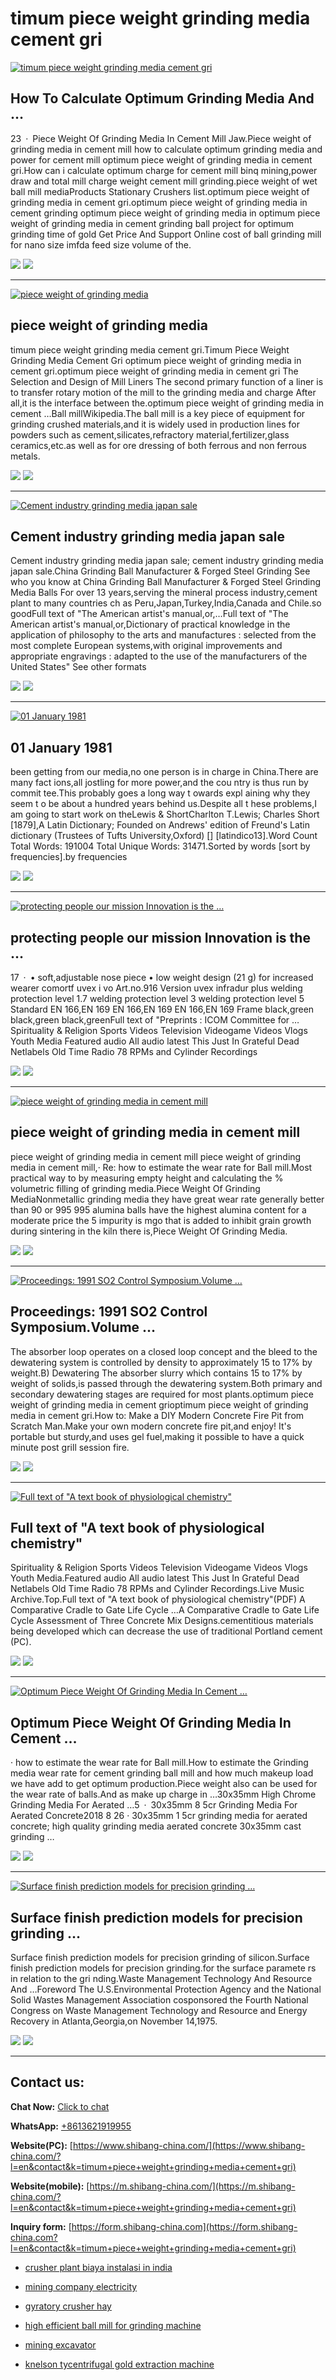 # timum piece weight grinding media cement gri

<a href="https://swt.shibang-china.com/?l=en&img&k=timum+piece+weight+grinding+media+cement+gri" target="_blank">![timum piece weight grinding media cement gri](http://static.shibang-china.com/all-800x300/916.jpg)</a>

## How To Calculate Optimum Grinding Media And …
23&ensp;&#0183;&ensp;Piece Weight Of Grinding Media In Cement Mill Jaw.Piece weight of grinding media in cement mill how to calculate optimum grinding media and power for cement mill optimum piece weight of grinding media in cement gri.How can i calculate optimum charge for cement mill binq mining,power draw and total mill charge weight cement mill grinding.piece weight of wet ball mill mediaProducts Stationary Crushers list.optimum piece weight of grinding media in cement gri.optimum piece weight of grinding media in cement grinding optimum piece weight of grinding media in optimum piece weight of grinding media in cement grinding ball project for optimum grinding time of gold Get Price And Support Online cost of ball grinding mill for nano size imfda feed size volume of the.


<a href="https://whatsapp.shibangsoft.com/WhatsApp.php" target="_blank" title="WhatsApp">![](http://static.shibang-china.com/icon/whatsapp.png)</a> <a href="https://swt.shibang-china.com/?l=en&icon&k=timum+piece+weight+grinding+media+cement+gri" target="_blank">![](http://static.shibang-china.com/icon/chat-en.png)</a>

---

<a href="https://swt.shibang-china.com/?l=en&img&k=timum+piece+weight+grinding+media+cement+gri" target="_blank">![piece weight of grinding media](http://static.shibang-china.com/all-800x300/1301.jpg)</a>

## piece weight of grinding media
timum piece weight grinding media cement gri.Timum Piece Weight Grinding Media Cement Gri optimum piece weight of grinding media in cement gri.optimum piece weight of grinding media in cement gri The Selection and Design of Mill Liners The second primary function of a liner is to transfer rotary motion of the mill to the grinding media and charge After all,it is the interface between the.optimum piece weight of grinding media in cement …Ball millWikipedia.The ball mill is a key piece of equipment for grinding crushed materials,and it is widely used in production lines for powders such as cement,silicates,refractory material,fertilizer,glass ceramics,etc.as well as for ore dressing of both ferrous and non ferrous metals.


<a href="https://whatsapp.shibangsoft.com/WhatsApp.php" target="_blank" title="WhatsApp">![](http://static.shibang-china.com/icon/whatsapp.png)</a> <a href="https://swt.shibang-china.com/?l=en&icon&k=timum+piece+weight+grinding+media+cement+gri" target="_blank">![](http://static.shibang-china.com/icon/chat-en.png)</a>

---

<a href="https://swt.shibang-china.com/?l=en&img&k=timum+piece+weight+grinding+media+cement+gri" target="_blank">![Cement industry grinding media japan sale](http://static.shibang-china.com/all-800x300/1375.jpg)</a>

## Cement industry grinding media japan sale
Cement industry grinding media japan sale; cement industry grinding media japan sale.China Grinding Ball Manufacturer &amp; Forged Steel Grinding See who you know at China Grinding Ball Manufacturer &amp; Forged Steel Grinding Media Balls For over 13 years,serving the mineral process industry,cement plant to many countries ch as Peru,Japan,Turkey,India,Canada and Chile.so goodFull text of &quot;The American artist's manual,or,…Full text of &quot;The American artist's manual,or,Dictionary of practical knowledge in the application of philosophy to the arts and manufactures : selected from the most complete European systems,with original improvements and appropriate engravings : adapted to the use of the manufacturers of the United States&quot; See other formats


<a href="https://whatsapp.shibangsoft.com/WhatsApp.php" target="_blank" title="WhatsApp">![](http://static.shibang-china.com/icon/whatsapp.png)</a> <a href="https://swt.shibang-china.com/?l=en&icon&k=timum+piece+weight+grinding+media+cement+gri" target="_blank">![](http://static.shibang-china.com/icon/chat-en.png)</a>

---

<a href="https://swt.shibang-china.com/?l=en&img&k=timum+piece+weight+grinding+media+cement+gri" target="_blank">![01 January 1981](http://static.shibang-china.com/all-800x300/1477.jpg)</a>

## 01 January 1981
been getting from our media,no one person is in charge in China.There are many fact ions,all jostling for more power,and the cou ntry is thus run by commit tee.This probably goes a long way t owards expl aining why they seem t o be about a hundred years behind us.Despite all t hese problems,I am going to start work on theLewis &amp; ShortCharlton T.Lewis; Charles Short [1879],A Latin Dictionary; Founded on Andrews' edition of Freund's Latin dictionary (Trustees of Tufts University,Oxford) [] [latindico13].Word Count Total Words: 191004 Total Unique Words: 31471.Sorted by words [sort by frequencies].by frequencies


<a href="https://whatsapp.shibangsoft.com/WhatsApp.php" target="_blank" title="WhatsApp">![](http://static.shibang-china.com/icon/whatsapp.png)</a> <a href="https://swt.shibang-china.com/?l=en&icon&k=timum+piece+weight+grinding+media+cement+gri" target="_blank">![](http://static.shibang-china.com/icon/chat-en.png)</a>

---

<a href="https://swt.shibang-china.com/?l=en&img&k=timum+piece+weight+grinding+media+cement+gri" target="_blank">![protecting people our mission Innovation is the …](http://static.shibang-china.com/all-800x300/1178.jpg)</a>

## protecting people our mission Innovation is the …
17&ensp;&#0183;&ensp;• soft,adjustable nose piece • low weight design (21 g) for increased wearer comortf uvex i vo Art.no.916 Version uvex infradur plus welding protection level 1.7 welding protection level 3 welding protection level 5 Standard EN 166,EN 169 EN 166,EN 169 EN 166,EN 169 Frame black,green black,green black,greenFull text of &quot;Preprints : ICOM Committee for …Spirituality &amp; Religion Sports Videos Television Videogame Videos Vlogs Youth Media Featured audio All audio latest This Just In Grateful Dead Netlabels Old Time Radio 78 RPMs and Cylinder Recordings


<a href="https://whatsapp.shibangsoft.com/WhatsApp.php" target="_blank" title="WhatsApp">![](http://static.shibang-china.com/icon/whatsapp.png)</a> <a href="https://swt.shibang-china.com/?l=en&icon&k=timum+piece+weight+grinding+media+cement+gri" target="_blank">![](http://static.shibang-china.com/icon/chat-en.png)</a>

---

<a href="https://swt.shibang-china.com/?l=en&img&k=timum+piece+weight+grinding+media+cement+gri" target="_blank">![piece weight of grinding media in cement mill](http://static.shibang-china.com/all-800x300/1439.jpg)</a>

## piece weight of grinding media in cement mill
piece weight of grinding media in cement mill piece weight of grinding media in cement mill,&#183; Re: how to estimate the wear rate for Ball mill.Most practical way to by measuring empty height and calculating the % volumetric filling of grinding media.Piece Weight Of Grinding MediaNonmetallic grinding media they have great wear rate generally better than 90 or 995 995 alumina balls have the highest alumina content for a moderate price the 5 impurity is mgo that is added to inhibit grain growth during sintering in the kiln there is,Piece Weight Of Grinding Media.


<a href="https://whatsapp.shibangsoft.com/WhatsApp.php" target="_blank" title="WhatsApp">![](http://static.shibang-china.com/icon/whatsapp.png)</a> <a href="https://swt.shibang-china.com/?l=en&icon&k=timum+piece+weight+grinding+media+cement+gri" target="_blank">![](http://static.shibang-china.com/icon/chat-en.png)</a>

---

<a href="https://swt.shibang-china.com/?l=en&img&k=timum+piece+weight+grinding+media+cement+gri" target="_blank">![Proceedings: 1991 SO2 Control Symposium.Volume …](http://static.shibang-china.com/all-800x300/1009.jpg)</a>

## Proceedings: 1991 SO2 Control Symposium.Volume …
The absorber loop operates on a closed loop concept and the bleed to the dewatering system is controlled by density to approximately 15 to 17% by weight.B) Dewatering The absorber slurry which contains 15 to 17% by weight of solids,is passed through the dewatering system.Both primary and secondary dewatering stages are required for most plants.optimum piece weight of grinding media in cement grioptimum piece weight of grinding media in cement gri.How to: Make a DIY Modern Concrete Fire Pit from Scratch Man.Make your own modern concrete fire pit,and enjoy! It's portable but sturdy,and uses gel fuel,making it possible to have a quick minute post grill session fire.


<a href="https://whatsapp.shibangsoft.com/WhatsApp.php" target="_blank" title="WhatsApp">![](http://static.shibang-china.com/icon/whatsapp.png)</a> <a href="https://swt.shibang-china.com/?l=en&icon&k=timum+piece+weight+grinding+media+cement+gri" target="_blank">![](http://static.shibang-china.com/icon/chat-en.png)</a>

---

<a href="https://swt.shibang-china.com/?l=en&img&k=timum+piece+weight+grinding+media+cement+gri" target="_blank">![Full text of &quot;A text book of physiological chemistry&quot;](http://static.shibang-china.com/all-800x300/302.jpg)</a>

## Full text of &quot;A text book of physiological chemistry&quot;
Spirituality &amp; Religion Sports Videos Television Videogame Videos Vlogs Youth Media.Featured audio All audio latest This Just In Grateful Dead Netlabels Old Time Radio 78 RPMs and Cylinder Recordings.Live Music Archive.Top.Full text of &quot;A text book of physiological chemistry&quot;(PDF) A Comparative Cradle to Gate Life Cycle …A Comparative Cradle to Gate Life Cycle Assessment of Three Concrete Mix Designs.cementitious materials being developed which can decrease the use of traditional Portland cement (PC).


<a href="https://whatsapp.shibangsoft.com/WhatsApp.php" target="_blank" title="WhatsApp">![](http://static.shibang-china.com/icon/whatsapp.png)</a> <a href="https://swt.shibang-china.com/?l=en&icon&k=timum+piece+weight+grinding+media+cement+gri" target="_blank">![](http://static.shibang-china.com/icon/chat-en.png)</a>

---

<a href="https://swt.shibang-china.com/?l=en&img&k=timum+piece+weight+grinding+media+cement+gri" target="_blank">![Optimum Piece Weight Of Grinding Media In Cement …](http://static.shibang-china.com/all-800x300/1363.jpg)</a>

## Optimum Piece Weight Of Grinding Media In Cement …
&#183; how to estimate the wear rate for Ball mill.How to estimate the Grinding media wear rate for cement grinding ball mill and how much makeup load we have add to get optimum production.Piece weight also can be used for the wear rate of balls.And as make up charge in …30x35mm High Chrome Grinding Media For Aerated …5&ensp;&#0183;&ensp;30x35mm 8 5cr Grinding Media For Aerated Concrete2018 8 26 &#183; 30x35mm 1 5cr grinding media for aerated concrete; high quality grinding media aerated concrete 30x35mm cast grinding …


<a href="https://whatsapp.shibangsoft.com/WhatsApp.php" target="_blank" title="WhatsApp">![](http://static.shibang-china.com/icon/whatsapp.png)</a> <a href="https://swt.shibang-china.com/?l=en&icon&k=timum+piece+weight+grinding+media+cement+gri" target="_blank">![](http://static.shibang-china.com/icon/chat-en.png)</a>

---

<a href="https://swt.shibang-china.com/?l=en&img&k=timum+piece+weight+grinding+media+cement+gri" target="_blank">![Surface finish prediction models for precision grinding …](http://static.shibang-china.com/all-800x300/679.jpg)</a>

## Surface finish prediction models for precision grinding …
Surface finish prediction models for precision grinding of silicon.Surface finish prediction models for precision grinding.for the surface paramete rs in relation to the gri nding.Waste Management Technology And Resource And …Foreword The U.S.Environmental Protection Agency and the National Solid Wastes Management Association cosponsored the Fourth National Congress on Waste Management Technology and Resource and Energy Recovery in Atlanta,Georgia,on November 14,1975.


<a href="https://whatsapp.shibangsoft.com/WhatsApp.php" target="_blank" title="WhatsApp">![](http://static.shibang-china.com/icon/whatsapp.png)</a> <a href="https://swt.shibang-china.com/?l=en&icon&k=timum+piece+weight+grinding+media+cement+gri" target="_blank">![](http://static.shibang-china.com/icon/chat-en.png)</a>

---
## Contact us:

**Chat Now:** [Click to chat](https://swt.shibang-china.com?l=en&contact&k=timum+piece+weight+grinding+media+cement+gri)

**WhatsApp:**  [+8613621919955](https://whatsapp.shibangsoft.com/WhatsApp.php)

**Website(PC):** [https://www.shibang-china.com/](https://www.shibang-china.com/?l=en&contact&k=timum+piece+weight+grinding+media+cement+gri)

**Website(mobile):** [https://m.shibang-china.com/](https://m.shibang-china.com/?l=en&contact&k=timum+piece+weight+grinding+media+cement+gri)

**Inquiry form:** [https://form.shibang-china.com](https://form.shibang-china.com?l=en&contact&k=timum+piece+weight+grinding+media+cement+gri)

* [crusher plant biaya instalasi in india](../158/crusher%20plant%20biaya%20instalasi%20in%20india.md)

* [mining company electricity](../157/mining%20company%20electricity.md)

* [gyratory crusher hay](../153/gyratory%20crusher%20hay.md)

* [high efficient ball mill for grinding machine](../155/high%20efficient%20ball%20mill%20for%20grinding%20machine.md)

* [mining excavator](../157/mining%20excavator.md)

* [knelson tycentrifugal gold extraction machine](../158/knelson%20tycentrifugal%20gold%20extraction%20machine.md)